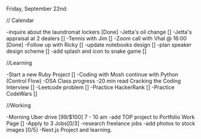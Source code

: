 Friday, September 22nd:

// Calendar

-inquire about the laundromat lockers [Done]
-Jetta's oil change []
-Jetta's appraisal at 2 dealers []
-Tennis with Jim []
-Zoom call with Vhal @ 16:00 [Done]
-Follow up with Ricky []
-update notebooks design []
-plan speaker design scheme []
-add splash and icon to snake game []

//Learning

-Start a new Ruby Project []
-Coding with Mosh continue with Python (Control Flow)
-DSA Class progress
-20 min read Cracking the Coding Interview []
-Leetcode problem []
-Practice HackerRank []
-Practice CodeWars []

//Working

-Morning Uber drive [99/$100] 7 - 10 am
-add TOP project to Portfolio Work Page []
-Apply to 3 Jobs[0/3]
-research freelance jobs
-add photos to stock images [0/5]
-Next.js Project and learning.
